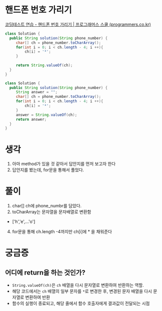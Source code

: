 # 핸드폰 번호 가리기
[코딩테스트 연습 \- 핸드폰 번호 가리기 | 프로그래머스 스쿨 (programmers.co.kr)](https://school.programmers.co.kr/learn/courses/30/lessons/12948)

```java
class Solution {
  public String solution(String phone_number) {
     char[] ch = phone_number.toCharArray();
     for(int i = 0; i < ch.length - 4; i ++){
         ch[i] = '*';
     }
     
     return String.valueOf(ch);
  }
}
```

```java
class Solution {
  public String solution(String phone_number) {
     String answer = "";
     char[] ch = phone_number.toCharArray();
     for(int i = 0; i < ch.length - 4; i ++){
         ch[i] = '*';
     }
     answer = String.valueOf(ch);
     return answer;
  }
}
```
# 생각
1. 아마 method가 있을 것 같아서 답안지를 먼저 보고자 한다
2. 답안지를 봤는데, for문을 통해서 풀었다. 

# 풀이
1. char[] ch에 phone_numbr를 담았다. 
2. toCharArray는 문자열을 문자배열로 변환함
- ['h','e',...'o']
4. for문을 통해 ch.length -4까지만 ch[i]에 * 을 채워준다

# 궁금증
## 어디에 return을 하는 것인가? 
- `String.valueOf(ch)`은 `ch` 배열을 다시 문자열로 변환하여 반환하는 역할. 
- 해당 코드에서는 `ch` 배열의 일부 문자를 `*`로 변경한 후, 변경된 문자 배열을 다시 문자열로 변환하여 반환
- 함수의 실행이 종료되고, 해당 줄에서 함수 호출자에게 결과값이 전달되는 시점